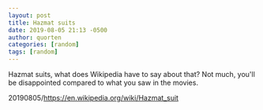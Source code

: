 ```yaml
---
layout: post
title: Hazmat suits
date: 2019-08-05 21:13 -0500
author: quorten
categories: [random]
tags: [random]
---
```


Hazmat suits, what does Wikipedia have to say about that?  Not much,
you'll be disappointed compared to what you saw in the movies.

20190805/https://en.wikipedia.org/wiki/Hazmat_suit
